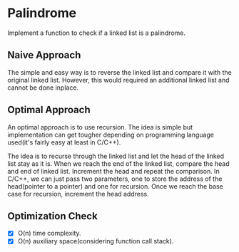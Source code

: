# Palindrome
Implement a function to check if a linked list is a palindrome.

## Naive Approach
The simple and easy way is to reverse the linked list and compare it with the original linked list. However, this would required an additional linked list and cannot be done inplace.

## Optimal Approach
An optimal approach is to use recursion. The idea is simple but implementation can get tougher depending on programming language used(it's fairly easy at least in C/C++).

The idea is to recurse through the linked list and let the head of the linked list stay as it is. When we reach the end of the linked list, compare the head and end of linked list. Increment the head and repeat the comparison. In C/C++, we can just pass two parameters, one to store the address of the head(pointer to a pointer) and one for recursion. Once we reach the base case for recursion, increment the head address.

## Optimization Check
- [x] O(n) time complexity.
- [x] O(n) auxiliary space(considering function call stack).
